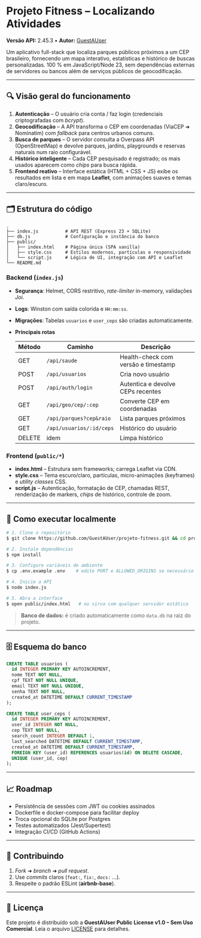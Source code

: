 # Projeto Fitness – Localizando Atividades

**Versão API:** 2.45.3 • **Autor:** [GuestAUser](https://github.com/GuestAUser)

Um aplicativo full-stack que localiza parques públicos próximos a um CEP brasileiro, fornecendo um mapa interativo, estatísticas e histórico de buscas personalizadas. 100 % em JavaScript/Node 23, sem dependências externas de servidores ou bancos além de serviços públicos de geocodificação.

---

## 🔍 Visão geral do funcionamento

1. **Autenticação** – O usuário cria conta / faz login (credenciais criptografadas com *bcrypt*).
2. **Geocodificação** – A API transforma o CEP em coordenadas (ViaCEP ➜ Nominatim) com *fallback* para centros urbanos comuns.
3. **Busca de parques** – O servidor consulta a Overpass API (OpenStreetMap) e devolve parques, jardins, playgrounds e reservas naturais num raio configurável.
4. **Histórico inteligente** – Cada CEP pesquisado é registrado; os mais usados aparecem como *chips* para busca rápida.
5. **Frontend reativo** – Interface estática (HTML + CSS + JS) exibe os resultados em lista e em mapa **Leaflet**, com animações suaves e temas claro/escuro.

---

## 🗂️ Estrutura do código

```
.
├── index.js          # API REST (Express 23 + SQLite)
├── db.js             # Configuração e instância do banco
├── public/
│   ├── index.html    # Página única (SPA vanilla)
│   ├── style.css     # Estilos modernos, partículas e responsividade
│   └── script.js     # Lógica de UI, integração com API e Leaflet
└── README.md
```

### Backend (`index.js`)

* **Segurança**: Helmet, CORS restritivo, *rate-limiter* in-memory, validações *Joi*.
* **Logs**: Winston com saída colorida e `HH:mm:ss`.
* **Migrações**: Tabelas `usuarios` e `user_ceps` são criadas automaticamente.
* **Principais rotas**

  | Método | Caminho                  | Descrição                           |
  | ------ | ------------------------ | ----------------------------------- |
  | GET    | `/api/saude`             | Health-check com versão e timestamp |
  | POST   | `/api/usuarios`          | Cria novo usuário                   |
  | POST   | `/api/auth/login`        | Autentica e devolve CEPs recentes   |
  | GET    | `/api/geo/cep/:cep`      | Converte CEP em coordenadas         |
  | GET    | `/api/parques?cep&raio`  | Lista parques próximos              |
  | GET    | `/api/usuarios/:id/ceps` | Histórico do usuário                |
  | DELETE | idem                     | Limpa histórico                     |

### Frontend (`public/*`)

* **index.html** – Estrutura sem frameworks; carrega Leaflet via CDN.
* **style.css** – Tema escuro/claro, partículas, micro-animações (keyframes) e *utility classes* CSS.
* **script.js** – Autenticação, formatação de CEP, chamadas REST, renderização de markers, *chips* de histórico, controle de zoom.

---

## 🚀 Como executar localmente

```bash
# 1. Clone o repositório
$ git clone https://github.com/GuestAUser/projeto-fitness.git && cd projeto-fitness

# 2. Instale dependências
$ npm install

# 3. Configure variáveis de ambiente
$ cp .env.example .env    # edite PORT e ALLOWED_ORIGINS se necessário

# 4. Inicie a API
$ node index.js

# 5. Abra a interface
$ open public/index.html   # ou sirva com qualquer servidor estático
```

> **Banco de dados:** é criado automaticamente como `data.db` na raiz do projeto.

---

## 🗄️ Esquema do banco

```sql
CREATE TABLE usuarios (
  id INTEGER PRIMARY KEY AUTOINCREMENT,
  nome TEXT NOT NULL,
  cpf TEXT NOT NULL UNIQUE,
  email TEXT NOT NULL UNIQUE,
  senha TEXT NOT NULL,
  created_at DATETIME DEFAULT CURRENT_TIMESTAMP
);

CREATE TABLE user_ceps (
  id INTEGER PRIMARY KEY AUTOINCREMENT,
  user_id INTEGER NOT NULL,
  cep TEXT NOT NULL,
  search_count INTEGER DEFAULT 1,
  last_searched DATETIME DEFAULT CURRENT_TIMESTAMP,
  created_at DATETIME DEFAULT CURRENT_TIMESTAMP,
  FOREIGN KEY (user_id) REFERENCES usuarios(id) ON DELETE CASCADE,
  UNIQUE (user_id, cep)
);
```

---

## 📈 Roadmap

* Persistência de sessões com JWT ou cookies assinados
* Dockerfile e docker-compose para facilitar deploy
* Troca opcional do SQLite por Postgres
* Testes automatizados (Jest/Supertest)
* Integração CI/CD (GitHub Actions)

---

## 🤝 Contribuindo

1. *Fork* ➜ *branch* ➜ *pull request*.
2. Use *commits* claros (`feat:`, `fix:`, `docs:` …).
3. Respeite o padrão ESLint (**airbnb-base**).

---

## 📜 Licença

Este projeto é distribuído sob a **GuestAUser Public License v1.0 – Sem Uso Comercial**. Leia o arquivo [LICENSE](./LICENSE) para detalhes.